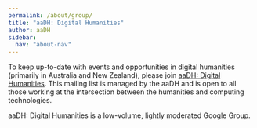 ```yaml
---
permalink: /about/group/
title: "aaDH: Digital Humanities"
author: aaDH
sidebar:
  nav: "about-nav"
---
```


To keep up-to-date with events and opportunities in digital humanities (primarily in Australia and New Zealand), please join [aaDH: Digital Humanities](https://groups.google.com/g/2cultures/). This mailing list is managed by the aaDH and is open to all those working at the intersection between the humanities and computing technologies. 

aaDH: Digital Humanities is a low-volume, lightly moderated Google Group.

